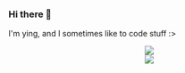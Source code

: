 ### Hi there 👋

I'm ying, and I sometimes like to code stuff :>
<!--
**yingsonic/yingsonic** is a ✨ _special_ ✨ repository because its `README.md` (this file) appears on your GitHub profile.

Here are some ideas to get you started:

- 🔭 I’m currently working on ...
- 🌱 I’m currently learning ...
- 👯 I’m looking to collaborate on ...
- 🤔 I’m looking for help with ...
- 💬 Ask me about ...
- 📫 How to reach me: ...
- 😄 Pronouns: ...
- ⚡ Fun fact: ...
-->
<div align=center href="https://github.com/anuraghazra/github-readme-stats">
    <img src="https://github-readme-stats.vercel.app/api?username=yingsonic&title_color=DA7885&text_color=E1B2A2&show_icons=true&icon_color=BB8470&bg_color=170F0C&hide_border=true&locale=en&border_radius=5"><br>
    <img src="https://github-readme-stats.vercel.app/api/top-langs?username=yingsonic&theme=gruvbox&show_icons=true&hide_border=true&locale=en&border_radius=5&layout=compact&langs_count=10">
    </div>
